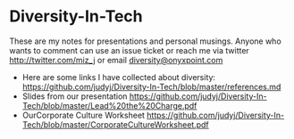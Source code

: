 # Diversity-In-Tech

These are my notes for presentations and personal musings.
Anyone who wants to comment can use an issue ticket or reach me via twitter http://twitter.com/miz_j or email diversity@onyxpoint.com

* Here are some links I have collected about diversity: https://github.com/judyj/Diversity-In-Tech/blob/master/references.md
* Slides from our presentation https://github.com/judyj/Diversity-In-Tech/blob/master/Lead%20the%20Charge.pdf
* OurCorporate Culture Worksheet https://github.com/judyj/Diversity-In-Tech/blob/master/CorporateCultureWorksheet.pdf

